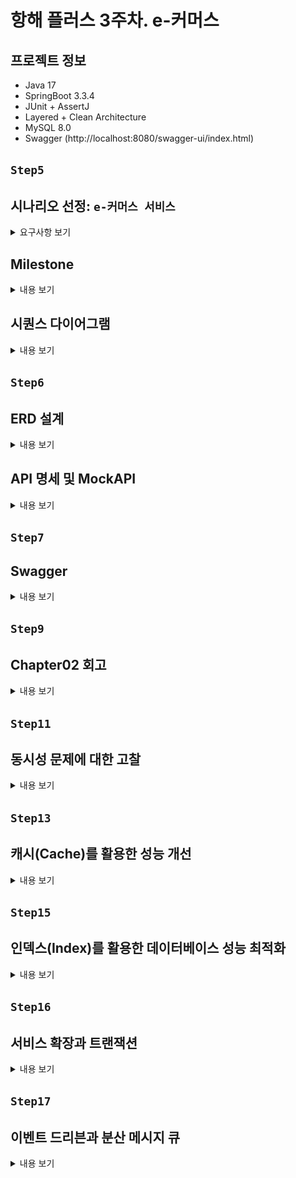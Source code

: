 # 항해 플러스 3주차. e-커머스

## 프로젝트 정보
- Java 17
- SpringBoot 3.3.4
- JUnit + AssertJ
- Layered + Clean Architecture
- MySQL 8.0
- Swagger (http://localhost:8080/swagger-ui/index.html)

## `Step5`
## 시나리오 선정: `e-커머스 서비스`
<details>
<summary>요구사항 보기</summary>

### Description
- `e-커머스 상품 주문 서비스`를 구현해 봅니다.
- 상품 주문에 필요한 메뉴 정보들을 구성하고 조회가 가능해야 합니다.
- 사용자는 상품을 여러개 선택해 주문할 수 있고, 미리 충전한 잔액을 이용합니다.
- 상품 주문 내역을 통해 판매량이 가장 높은 상품을 추천합니다.

### Requirements
- 아래 4가지 API 를 구현합니다.
    - 잔액 충전 / 조회 API
    - 상품 조회 API
    - 주문 / 결제 API
    - 인기 판매 상품 조회 API
- 각 기능 및 제약사항에 대해 단위 테스트를 반드시 하나 이상 작성하도록 합니다.
- 다수의 인스턴스로 어플리케이션이 동작하더라도 기능에 문제가 없도록 작성하도록 합니다.
- `동시성 이슈`를 고려하여 구현합니다.
- 재고 관리에 문제 없도록 구현합니다.

### API Specs

`기본 과제`

1️⃣ `주요` 잔액 충전 / 조회 API
- 결제에 사용될 금액을 충전하는 API 를 작성합니다.
- 사용자 식별자 및 충전할 금액을 받아 잔액을 충전합니다.
- 사용자 식별자를 통해 해당 사용자의 잔액을 조회합니다.

2️⃣ `기본` 상품 조회 API
- 상품 정보(ID, 이름, 가격, 잔여수량)을 조회하는 API 를 작성합니다.
- 조회 시점의 상품별 잔여수량이 정확하면 좋습니다.

3️⃣ `주요` 주문 / 결제 API
- 사용자 식별자와 (상품 ID, 수량) 목록을 입력받아 주문하고 결제를 수행하는 API 를 작성합니다.
- 결제는 기 충전된 잔액을 기반으로 수행하며 성공할 시 잔액을 차감해야 합니다.
- 데이터 분석을 위해 결제 성공 시에 실시간으로 주문 정보를 데이터 플랫폼에 전송해야 합니다.
  - 데이터 플랫폼이 어플리케이션 `외부` 라는 가정만 지켜 작업해 주시면 됩니다.
  - 데이터 플랫폼으로의 전송 기능은 Mock API, Fake Module 등 다양한 방법으로 접근해 봅니다.

4️⃣ `기본` 상위 상품 조회 API
- 최근 3일간 가장 많이 팔린 상위 5개 상품 정보를 제공하는 API 를 작성합니다.
- 통계 정보를 다루기 위한 기술적 고민을 충분히 해보도록 합니다.

`심화 과제`

5️⃣ `심화` 장바구니 기능
- 사용자는 구매 이전에 관심 있는 상품들을 장바구니에 적재할 수 있습니다.
- 이 기능을 제공하기 위해 `장바구니에 상품 추가/삭제` API 와 `장바구니 조회` API 가 필요합니다.
- 위 두 기능을 제공하기 위해 어떤 요구사항의 비즈니스 로직을 설계해야 할지 고민해 봅니다.

`💡KEY POINT`

- 동시에 여러 주문이 들어올 경우, 유저의 보유 잔고에 대한 처리가 정확해야 합니다.
- 각 상품의 재고 관리가 정상적으로 이루어져 잘못된 주문이 발생하지 않도록 해야 합니다.

</details>

## Milestone
<details>
<summary>내용 보기</summary>

### 1주차 (2024년 10월 05일 ~ 2024년 10월 11일)
- `주요 목표`: 프로젝트 시작 및 기본 API 설계
- `작업 내용`
  - Milestone 작성
  - 시퀀스 다이어그램 작성
  - ERD 작성
  - API 명세 및 MockAPI 작성

### 2주차 (2024년 10월 12일 ~ 2024년 10월 18일)
- `주요 목표`: 기능 구현
- `작업 내용`
  - 잔액 충전 / 조회 API 구현
  - 상품 조회 API / 상위 상품 조회 API 구현
  - 주문 / 결제 API 구현
  - 장바구니 기능 구현

### 3주차 (2024년 10월 19일 ~ 2024년 10월 25일)
- `주요 목표`: 기능 고도화 및 리팩토링
- `작업 내용`
  - 코드 리팩토링 및 최적화
  - 예외 처리 강화
  - 통합 테스트 작성

</details>

## 시퀀스 다이어그램
<details>
<summary>내용 보기</summary>

### ver. 1주차 (2024년 10월 05일 ~ 2024년 10월 11일)
- 클라이언트, 도메인 모듈, 데이터 플랫폼을 기본 구조로 시퀀스 다이어그램을 작성 
- 추후 과제 요구사항에 맞춰 점차 고도화 예정
- Mermaid 로딩 문제로 인한 다이어그램 통합

### ver. 2주차 (2024년 10월 12일 ~ 2024년 10월 18일)
- 과제 피드백 수정 사항 반영: 서비스명 및 메서드명 표기
- 비지니스 로직 구현에 따른 변경

```mermaid
sequenceDiagram
  actor  Client
  participant UserApplicationService
  participant ProductApplicationService
  participant OrderApplicationService
  participant PaymentApplicationService
  participant CartApplicationService
  participant DataPlatform
  
  Note left of Client: 1. 잔액 조회 API
  Client->>+UserApplicationService: GET /users/balance/{id}
  UserApplicationService->>+DataPlatform: UserService.getPoint(userId)
  DataPlatform-->>-UserApplicationService: User
  UserApplicationService-->>-Client: 200 UserPointResponse 

  Note left of Client: 2. 잔액 충전 API
  Client->>+UserApplicationService: PATCH /users/balance/charge
  UserApplicationService->>+DataPlatform: UserService.chargePoint(userId, amount)
  opt 유효하지 않은 포인트
    UserApplicationService-->>Client: 404 ErrorResponse
  end
  DataPlatform-->>-UserApplicationService: User
  UserApplicationService-->>-Client: 200 UserPointResponse

  Note left of Client: 3. 상품 조회 API
  Client->>+ProductApplicationService: GET /products
  ProductApplicationService->>+DataPlatform: ProductService.getProducts()
  DataPlatform-->>-ProductApplicationService: List<Product> products
  ProductApplicationService-->>-Client: 200 ProductResponse

  Note left of Client: 4. 상위 상품 조회 API
  Client->>+ProductApplicationService: GET /products/popular
  ProductApplicationService->>+DataPlatform: OrderService.popularProducts()
  DataPlatform-->>-ProductApplicationService: List<Long> productIds
  loop [n < productIds.size()]
    ProductApplicationService->>+DataPlatform: ProductService.getProduct(productId)
    DataPlatform-->>-ProductApplicationService: Product
  end
  ProductApplicationService-->>-Client: 200 ProductResponse

  Note left of Client: 5. 주문 API
  Client->>+OrderApplicationService: POST /orders
  loop [n < orderProducts.size()]
    OrderApplicationService->>+DataPlatform: ProductService.reduceProduct(productId, quantity)
    DataPlatform-->>-OrderApplicationService: Product
    opt 상품이 존재하지 않거나, 재고가 부족한 경우
        OrderApplicationService-->>Client: 400 404 ErrorResponse
    end
  end
  OrderApplicationService->>+DataPlatform: OrderService.createOrder(userId, orderLineRequestList)
  DataPlatform-->>-OrderApplicationService: Order
  OrderApplicationService-->>-Client: 200 OrderResponse


  Note left of Client: 6. 결제 API
  Client->>+PaymentApplicationService: POST /payments
  PaymentApplicationService->>+DataPlatform: OrderService.order(orderId)
  DataPlatform-->>-PaymentApplicationService: Order
  opt 주문이 존재하지 않는 경우
    PaymentApplicationService-->>Client: 400 ErrorResponse
  end
  alt
    PaymentApplicationService->>+DataPlatform: UserService.usePoint(userId, totalPrice)
    DataPlatform-->>-PaymentApplicationService: OK
    PaymentApplicationService->>+DataPlatform: PaymentService.payment(userId, SUCCESS)
    DataPlatform-->>-PaymentApplicationService: Payment SUCCESS
    PaymentApplicationService->>+DataPlatform: OrderService.completeOrder(Order)
    DataPlatform-->>-PaymentApplicationService: OK
  else 포인트가 부족한 경우
    PaymentApplicationService->>+DataPlatform: UserService.usePoint(userId, totalPrice)
    DataPlatform-->>-PaymentApplicationService: Exception
    PaymentApplicationService->>+DataPlatform: PaymentService.payment(userId, FAIL)
    DataPlatform-->>-PaymentApplicationService: Payment FAIL
  end
  PaymentApplicationService-->>-Client: 200 PaymentResponse

  Note left of Client: 7. 장바구니 목록 조회
  Client->>+CartApplicationService: POST /carts/{id}
  CartApplicationService->>+DataPlatform: CartService.getCarts(userId)
  DataPlatform-->>-CartApplicationService: List<Cart> carts
  CartApplicationService-->>-Client: 200 CartResponse

  Note left of Client: 8. 장바구니 추가
  Client->>+CartApplicationService: PATCH /carts/add
  CartApplicationService->>+DataPlatform: ProductService.getProduct(productId)
  DataPlatform-->>-CartApplicationService: Product
  opt 상품이 존재하지 않는 경우
    CartApplicationService-->>Client: 400 ErrorResponse
  end
  CartApplicationService->>+DataPlatform: CartService.addCart(userId, quantity, product)
  DataPlatform-->>-CartApplicationService: List<Cart> carts
  CartApplicationService-->>-Client: 200 CartResponse

  Note left of Client: 9. 장바구니 제거
  Client->>+CartApplicationService: PATCH /carts/remove
  CartApplicationService->>+DataPlatform: CartService.removeCart(userId, productId)
  opt 장바구니에 해당 상품이 존재하지 않는 경우
    CartApplicationService-->>Client: 400 ErrorResponse
  end
  CartApplicationService-->>-Client: 200 CartResponse
```
</details>

## `Step6`

## ERD 설계

<details>
<summary>내용 보기</summary>

### ver. 1주차 (2024년 10월 05일 ~ 2024년 10월 11일)
- 히스토리 테이블 제외
- 추후 과제 요구사항에 맞춰 점차 고도화 예정

### ver. 2주차 (2024년 10월 12일 ~ 2024년 10월 18일)
- 과제 피드백 수정 사항 반영

![img.png](docs/step06/img.png)

</details>

## API 명세 및 MockAPI

<details>
<summary>내용 보기</summary>

### (1) 잔액 조회 API
- Endpoint: `GET` /users/balance/{id}
- Summary: 사용자의 잔액을 조회한다.
- Parameter:
  - `id` 사용자 고유 식별자
- ResponseBody:
  - `200` OK
    - `userId`: 사용자 고유 식별자
    - `userName`: 사용자 이름
    - `point`: 포인트 잔액
  ```json
  {
    "userId": "long",
    "userName": "string",
    "point": "long"
  }
  ```
- Example:
  - Response:
    ```json
    {
      "userId": 1,
      "userName": "Alice",
      "point": 100000
    }
    ```
    
### (2) 잔액 충전 API
- Endpoint: `PATCH` /users/balance/charge
- Summary: 사용자의 잔액을 충전한다.
- RequestBody:
  - `userId`: 사용자 고유 식별자
  - `amount`: 충전할 금액
  ```json
  {
    "userId": "long",
    "amount": "long"
  }
  ```
- ResponseBody:
  - `200` OK
    - `userId`: 사용자 고유 식별자
    - `userName`: 사용자 이름
    - `point`: 포인트 잔액
  ```json
  {
    "userId": "long",
    "userName": "string",
    "point": "long"
  }
  ```
- Example:
  - Request:
    ```json
    {
      "userId": 1,
      "amount": 500000
    }
    ``` 
  - Response:
    ```json
    {
       "userId": 1,
       "userName": "Alice",
       "point": 150000
    }
    ```

### (3) 상품 목록 조회 API
- Endpoint: `GET` /products
- Summary: 상품 목록을 조회한다.
- ResponseBody:
  - `200` OK
    - `productId`: 상품 고유 식별자
    - `productName`: 상품명
    - `unitPrice`: 단가
    - `stock`: 재고 수량
  ```json
  [
    {
      "productId": "long",
      "ProductName": "string",
      "unitPrice": "long",
      "stock": "long"
    }
  ]
  ```
- Example:
- Response:
  ```json
  [
    {
      "productId": 1,
      "ProductName": "Laptop",
      "unitPrice": 1500000,
      "stock": 10
    },
    {
      "productId": 2,
      "ProductName": "Smartphone",
      "unitPrice": 800000,
      "stock": 20
    },
    {
      "productId": 3,
      "ProductName": "Headphones",
      "unitPrice": 150000,
      "stock": 50
    },
    {
      "productId": 4,
      "ProductName": "Keyboard",
      "unitPrice": 50000,
      "stock": 30
    },
    {
      "productId": 5,
      "ProductName": "Mouse",
      "unitPrice": 30000,
      "stock": 40
    },
    {
      "productId": 6,
      "ProductName": "Monitor",
      "unitPrice": 300000,
      "stock": 15
    },
    {
      "productId": 7,
      "ProductName": "Tablet",
      "unitPrice": 600000,
      "stock": 25
    },
    {
      "productId": 8,
      "ProductName": "Smartwatch",
      "unitPrice": 250000,
      "stock": 35
    },
    {
      "productId": 9,
      "ProductName": "External Hard Drive",
      "unitPrice": 120000,
      "stock": 20
    },
    {
      "productId": 10,
      "ProductName": "USB Cable",
      "unitPrice": 10000,
      "stock": 100
    }
  ]
  ```

### (4) 상위 상품 조회 API
- Endpoint: `GET` /products/popular
- Summary: 최근 3일간 가장 많이 팔린 상위 5개 상품을 조회한다.
- ResponseBody:
  - `200` OK
    - `productId`: 상품 고유 식별자
    - `productName`: 상품명
    - `unitPrice`: 단가
    - `stock`: 재고 수량
  ```json
  [
    {
      "productId": "long",
      "ProductName": "string",
      "unitPrice": "long",
      "stock": "long"
    }
  ]
  ```
- Example:
  - Response:
    ```json
    [
      {
        "productId": 4,
        "ProductName": "Keyboard",
        "unitPrice": 50000,
        "stock": 30
      },
      {
        "productId": 2,
        "ProductName": "Smartphone",
        "unitPrice": 800000,
        "stock": 20
      },
      {
        "productId": 1,
        "ProductName": "Laptop",
        "unitPrice": 1500000,
        "stock": 10
      },
      {
        "productId": 7,
        "ProductName": "Tablet",
        "unitPrice": 600000,
        "stock": 25
      },
      {
        "productId": 10,
        "ProductName": "USB Cable",
        "unitPrice": 10000,
        "stock": 100
      }
    ]
    ```

### (5) 주문 API
- Endpoint: `POST` /orders
- Summary: 상품을 주문한다.
- RequestBody:
  - `userId`: 사용자 고유 식별자
  - `OrderProductList`: 주문 상품 리스트
    - `productId`: 상품 고유 식별자
    - `quantity`: 주문 수량 
  ```json
  {
    "userId": "long",
    "OrderProductList": [
      {
        "productId": "long",
        "quantity": "long"
      }
    ]
  }
  ```
- ResponseBody:
  - `200` OK
    - `orderId`: 주문 고유 식별자
    - `orderStatus`: 주문 상태 (PENDING: 주문 대기, COMPLETED: 주문 완료, CANCELED: 주문 취소)
    - `productCount`: 주문 상품 수량
    - `totalPrice`: 주문 금액
    ```json
    {
      "orderId": "long",
      "orderStatus": "string",
      "productCount": "long",
      "totalPrice": "long"
    }
    ```
- Example:
  - Request:
    ```json
    {
      "userId":1,
      "OrderProductList": [
        {
          "productId": 2,
          "quantity": 3
        }
      ]
    }
    ``` 
  - Response:
    ```json
    {
      "orderId": 11,
      "orderStatus": "PENDING",
      "productCount": 1,
      "totalPrice": 2400000
    }
    ```

### (6) 결제 API
- Endpoint: `POST` /payments
- Summary: 주문을 결제한다.
- RequestBody:
  - `userId`: 사용자 고유 식별자
  - `orderId`: 주문 고유 식별자
  ```json
  {
    "userId": "long",
    "orderId": "long"
  }
  ```
- ResponseBody:
  - `200` OK
    - `paymentTsid`: 결제 고유 식별자
    - `amount`: 결제 금액
    - `status`: 결제 상태 (SUCCESS: 결제 성공, FAILED: 결제 실패, CANCELLED: 결제 취소)
    ```json
    {
      "paymentId": "long",
      "amount" : "long",
      "paymentStatus" : "string"
    }
    ```
- Example:
  - Request:
    ```json
    {
      "userId": 1,
      "orderId": 11
    }
    ``` 
  - Response:
    ```json
    {
      "paymentId": 1,
      "amount": 2400000,
      "paymentStatus": "FAILED"
    }
    ```

### (7) 장바구니 목록 조회 API
- Endpoint: `GET` /carts/{id}
- Summary: 장바구니 목록을 조회한다.
- Parameter:
  - `id` 사용자 고유 식별자
- ResponseBody:
  - `200` OK
    - `productId`: 장바구니 고유 식별자
    - `productName`: 상품명
    - `quantity`: 장바구니 상품 수량
    - `unitPrice`: 장바구니 상품 단가
    - `cartState`: 장바구니 상품 상태 (AVAILABLE: 구매 가능, OUT_OF_STOCK: 품절)
  ```json
  [
    {
      "productId": "long",
      "productName": "string",
      "quantity": "long",
      "unitPrice": "long",
      "cartState": "string"
    }
  ]
  ```
- Example:
  - Response:
    ```json
    [
      {
        "productId": 1,
        "productName": "Laptop",
        "quantity": 1,
        "unitPrice": 1500000,
        "cartState": "AVAILABLE"
      }
    ]
    ```

### (8) 장바구니 추가 API
- Endpoint: `PATCH` /carts/add
- Summary: 장바구니에 상품을 추가한다.
- RequestBody:
  - `userId`: 사용자 고유 식별자
  - `productId`: 상품 고유 식별자
  - `quantity`: 장바구니 상품 추가 수량
  ```json
  {
    "userId": "long",
    "productId": "long",
    "quantity": "long"
  }
  ```
- ResponseBody:
  - `200` OK
    - `productId`: 장바구니 고유 식별자
    - `productName`: 상품명
    - `quantity`: 장바구니 상품 수량
    - `unitPrice`: 장바구니 상품 단가
    - `cartState`: 장바구니 상품 상태 (AVAILABLE: 구매 가능, OUT_OF_STOCK: 품절)
  ```json
  [
    {
      "productId": "long",
      "productName": "string",
      "quantity": "long",
      "unitPrice": "long",
      "cartState": "string"
    }
  ]
  ```
- Example:
  - Request:
    ```json
    {
      "userId": 1,
      "productId": 1,
      "quantity": 1
    }
    ``` 
  - Response:
    ```json
    [
      {
        "productId": 1,
        "productName": "Laptop",
        "quantity": 1,
        "unitPrice": 1500000,
        "cartState": "AVAILABLE"
      }
    ]
    ```
    
### (9) 장바구니 제거 API
- Endpoint: `PATCH` /carts/remove
- Summary: 장바구니의 상품을 제거한다.
- RequestBody:
  - `userId`: 사용자 고유 식별자
  - `productId`: 상품 고유 식별자
  ```json
  {
    "userId": "long",
    "productId": "long"
  }
  ```
- ResponseBody:
  - `200` OK
    - `productId`: 장바구니 고유 식별자
    - `productName`: 상품명
    - `quantity`: 장바구니 상품 수량
    - `unitPrice`: 장바구니 상품 단가
    - `cartState`: 장바구니 상품 상태 (AVAILABLE: 구매 가능, OUT_OF_STOCK: 품절)
  ```json
  [
    {
      "productId": "long",
      "productName": "string",
      "quantity": "long",
      "unitPrice": "long",
      "cartState": "string"
    }
  ]
  ```
- Example:
  - Request:
    ```json
    {
      "userId": 1,
      "productId": 1
    }
    ``` 
  - Response:
    ```json
    [
      {
        "productId": 1,
        "productName": "Laptop",
        "quantity": 1,
        "unitPrice": 1500000,
        "cartState": "AVAILABLE"
      }
    ]
    ```
    
</details>

## `Step7`
## Swagger
<details>
<summary>내용 보기</summary>

### Swagger: http://localhost:8080/swagger-ui/index.html

![img.png](docs/step07/img.png)

</details>

## `Step9`
## Chapter02 회고
<details>
<summary>내용 보기</summary>

### 1주차 (2024년 10월 05일 ~ 2024년 10월 11일)
프로젝트의 첫 주는 전체적인 방향을 잡는 데 중점을 두었습니다.
시퀀스 다이어그램과 ERD 작성은 비즈니스 로직을 시각적으로 표현하는 데 도움이 되었으며, 명세와 MockAPI 작성을 통해 각 엔드포인트의 역할을 명확히 할 수 있었습니다.
이 과정에서 느낀 점은 초기 설계에 시간을 투자하는 것이 이후 개발의 효율성을 높인다는 것이었습니다. 설계의 중요성을 실감한 주차였습니다.

### 2주차 (2024년 10월 12일 ~ 2024년 10월 18일)
본격적인 기능 구현이 이루어진 주차였습니다.
초기에 설계한 API 명세를 바탕으로 빠르게 개발을 진행할 수 있었지만, 일부 예외 처리 및 경계 조건을 고려하지 못했던 부분에서 시간이 지체되기도 했습니다.
특히, 장바구니와 주문/결제 API에서 비즈니스 로직의 복잡성을 느꼈고, 초기 설계 시 좀 더 구체적인 시나리오를 고려했으면 좋았겠다고 생각했습니다.
이 경험은 설계 단계에서 예외 상황과 경계 조건에 대해 더 깊이 고민해야 함을 깨닫게 해주었습니다.

### 3주차 (2024년 10월 19일 ~ 2024년 10월 25일)
이번 주는 기능을 고도화하고 기존 코드를 개선하는 데 집중했습니다.
초기 설계와 구현된 코드를 기반으로 리팩토링을 진행하며 코드의 가독성과 유지보수성을 높이는 데 주력했습니다. 
통합 테스트 작성은 시스템의 안정성을 확인하는 중요한 과정이었고, 초기 설계와 명세가 잘 되어 있어서 테스트 시 큰 문제가 발생하지 않았습니다.
이 과정에서 다시 한 번 설계가 중요하다는 것을 실감했고, 설계에 더 많은 시간을 투자하는 것이 개발 과정에서의 리스크를 줄이는 데 크게 기여한다는 결론을 내렸습니다.

### 전체적인 회고
설계가 제대로 되어 있다면, 개발 속도는 자연스럽게 빨라지고 리팩토링 시에도 큰 어려움이 없습니다.
설계 단계에서 충분한 시간과 자원을 투자하면, 이후의 개발 과정에서 발생할 수 있는 문제를 미연에 방지할 수 있습니다.
이번 챕터 통해 설계의 중요성을 더욱 깊이 느낄 수 있었으며, 앞으로의 프로젝트에서도 초기 설계에 더 집중하고자 합니다.

</details>

## `Step11`
## 동시성 문제에 대한 고찰
<details>
<summary>내용 보기</summary>

## 동시성 문제(Concurrency Issue)

여러 프로세스나 스레드가 동시에 같은 데이터에 접근하려 할 때 데이터의 일관성을 해칠 수 있는 상황을 말한다.

`동시성 문제`와 함께 확인해야 할 개념이 있다. 

### 공유 자원(Shared Resource)

`공유 자원`은 여러 프로세스나 스레드가 접근할 수 있는 자원을 말한다.

### 경쟁 상태(Race Condition)

`경쟁 상태`는 `공유 자원`을 동시에 읽거나 쓰는 경우 발생할 수 있는 상황으로, `공유 자원`에 접근하는 순서와 타이밍에 따라 실행 결과가 달라지며, 데이터의 일관성이 보장되지 않는 문제가 발생한다. 

`Example` 입출금 문제

![img.png](docs/step11/img.png)

- `Thread-1`과 `Thread-2`는 동시에 계좌 잔액 1,000원을 조회한다.
- `Thread-1`은 500원을 입금하여 계좌 잔액을 1,500원으로 저장한다.
- `Thread-2`는 500원을 인출하여 계좌 잔액을 500원으로 저장한다.

계좌 잔액이 1,000원인 상황에서 `Thread-1`이 500원을 입금하고 `Thread-2`가 500원을 출금한다면 계좌 잔액은 1,000원이어야 한다. 그러나, `공유 자원`인 계좌 잔액에 대해 `Thread-1`과 `Thread-2` 사이에서 `경쟁 상태`가 발생할 수 있으며 최종 계좌 잔액은 1,000원이 아닐 가능성이 있다.

그렇다면 이러한 상황은 왜 발생하는 것일까?

바로, `원자성(Atomicity)`과 `가시성(Visibility)`이 보장되지 않았기 때문이다.

`원자성`은 하나의 작업이 중간에 끼어들거나 나누어지지 않고, 완전히 실행되거나 전혀 실행되지 않아야 함을 말한다. 즉, 계좌 잔액을 조회하고 값을 변경한 후, 변경된 값을 저장하는 것이 모두 하나의 단위 작업으로 실행 되어야 한다.

`가시성`은 하나의 프로세스나 스레드가 수정한 값을 다른 프로세스나 스레드가 즉시 확인할 수 있어야 함을 의미한다. 위 그림과 같이, `Thread-1`이 변경한 계좌 잔액이 `Thread-2`에 반영되지 않아 데이터의 일관성이 깨질 수 있다.

### 임계 영역(Critical Section)

![img.png](docs/step11/img01.png)

(출처: https://nailyourinterview.org/interview-resources/operating-systems/critical-section-problem/)

`공유 자원`에 접근하는 영역을 `임계 영역`이라고 하며, `경쟁 상태`가 발생하는 영역이다.

`임계 영역`에서 `동기화 기법`을 통해 `경쟁 상태`를 해결할 수 있으며, 설계시 고려해야 할 조건이 있다. 

1. `상호 배제(Mutual Exclusion)`: 임계 영역에 동시에 하나의 프로세스나 스레드만 접근할 수 있도록 보장하는 특성을 말한다.
2. `진행(Progress)`: 임계 영역에 진입하려는 스레드가 하나라도 있을 경우, 다른 스레드가 해당 진입을 방해하지 않도록 보장하는 특성을 말한다.
3. `한정 대기(Bounded Waiting)`: 스레드가 임계 영역에 들어가기 위해 무한히 기다리지 않도록 보장하는 특성을 말한다.

`동기화 기법`에는 대표적으로 `lock`, `synchronized`키워드를 활용하는 방법이 있으며, `Chapter01. TDD & Clean Architecture`에서 학습했던 내용이다.

이번 과제에서는 데이터베이스에서 발생할 수 있는 동시성 문제를 파악하고 해결해보고자 한다.

## 데이터베이스의 동시성 문제

다수의 사용자가 동시에 데이터베이스에 접근하여 동일한 데이터를 조회하거나 수정하는 상황이 발생한다.

이때, 발생할 수 있는 동시성 문제는 아래와 같다.

### 갱신 분실(Lost Update)

`갱신 분실`은 여러 트랜잭션이 동시에 데이터를 수정하면서 하나의 트랜잭션 작업의 결과가 분신되는 문제를 말한다.

![img_1.png](docs/step11/img02.png)

- `Transaction1`이 상품 재고(10개)를 조회한다. 
- `Transaction2`도 상품 재고(10개)를 조회한다.
- `Transaction1`이 상품 재고를 20개로 업데이트한다.
- `Transaction2`도 상품 재고를 5개로 업데이트한다.

`Transaction1`의 업데이트가 `Transaction2`의 업데이트에 의해 분실되는 상황이 발생한다.

### 모순성(Inconsistency)



## 데이터베이스의 동시성 문제 해결 방안

그렇다면, 동시성 문제를 해결할 수 있는 방법은 무엇이 있을까?


## 이커머스 과제에서의 동시성 문제 해결

데이터베이스의 동시성 문제를 해결하기 위한 동시성 제어 기법에는 `Database Lock`과 `Redis`를 활용한`Distributed Lock`이 있다. 테스트를 통해 동시성 제어 기법을 비교하여 이번 과제에서 발생할 수 있는 동시성 문제를 해결하고자 한다.

동시성 제어 기법을 비교하기 위한 테스트는 아래 테스트 시나리오를 바탕으로 `JMeter`를 활용하여 진행하였다.

```
[시나리오]

최초 재고가 10,000개인 특정 상품(Laptop)에 대해 아래와 같이 요청을 보낸다.

100명의 사용자가 동시에 재고 1개 차감 요청
1,000명의 사용자가 동시에 재고 1개 차감 요청
5,000명의 사용자가 동시에 재고 1개 차감 요청
```

재고 차감 로직은 아래와 같이 구현하였다.

```java
@Transactional
public Product reduceProduct(long productId, long quantity) {
    
    // 01. 재고 조회 
	Product product = productRepository.findById(productId)
			.orElseThrow(() -> new IllegalStateException(ExceptionMessage.PRODUCT_NOT_FOUND.getMessage()));
    
    // 02. 재고 차감
	product.reduceStock(quantity);

    // 03. 저장
	return productRepository.save(product);
}
```

### CASE01. 트랜잭션 격리 수준

현재 데이터베이스에 설정된 트랜잭션 격리 수준을 확인하기 위해 쿼리문 `SELECT @@GLOBAL(or SESSION).transaction_isolation`을 실행하였다.

![img.png](docs/step11/img03.png)

InnoDB의 기본값인 `REPEATABLE_READ`로 설정되어 있는 것을 확인하였다.

`REPEATABLE_READ` 상태에서 테스트를 진행하였으며, `Dirty Read`는 방지할 수 있으나, 여전히 `Lost Upate`나 `Phantom Read` 문제가 발생할 가능성이 있다. 테스트 결과는 아래와 같았다.

`테스트 결과`

`상품 재고`

![img.png](docs/step11/img04.png)
![img_1.png](docs/step11/img05.png)
![img_2.png](docs/step11/img06.png)

`JMeter`

![img_3.png](docs/step11/img07.png)

최종 상품 재고는 `3,900`이어야 하지만 `9,301`인 것을 확인할 수 있다. 

일부 재고 차감 요청이 누락되거나, 잘못된 재고 수량으로 갱신된 것으로 보인다.

`REPEATABLE_READ`는 같은 트랜잭션 내에서 데이터의 일관성을 어느 정도 보장하지만, 다수의 요청이 동시에 발생할 때 데이터 일관성을 보장하지 못하는 것으로 보인다.

따라서, 추가적인 동시성 제어 기법이 필요하다.

### CASE02. 낙관적 락(Optimistic Lock) 적용

`@Version`필드를 통해 버전 관리를 설정하고, `@Lock(LockModeType.OPTIMISTIC)`으로 `낙관적 락`을 적용하였다.

```java
@Version
private long version;

@Lock(LockModeType.OPTIMISTIC)
Optional<ProductEntity> findById(long id);
```
각 트랜잭션은 재고를 수정하기 전 버전 정보를 확인하여, 수정 중 데이터가 다른 트랜잭션에 의해 변경되었을 경우 충돌을 감지한다.

`테스트 결과`

`상품 재고`

![img_4.png](docs/step11/img08.png)
![img_5.png](docs/step11/img09.png)
![img_6.png](docs/step11/img10.png)

`JMeter`

![img_7.png](docs/step11/img11.png)

충돌로 인해 89.9%의 트랜잭션에서 `ObjectOptimisticLockingFailureException`이 발생한 것을 확인할 수 있다. 해당 요청은 자동으로 롤백되었으며, 증가한 버전 만큼 상품 재고가 차감된 것을 확인 할 수 있다.

`낙관적 락`은 충돌이 많은 환경에서 다수의 트랜잭션이 반복적으로 실패할 수 있어 재시도 로직이 필요할 것으로 보인다.

`implementation("org.springframework.retry:spring-retry")`의 `@Retryable` 어노테이션을 활용하여 재시도 로직을 쉽게 구현할 수 있다.

```java
@Transactional
@Retryable(
        retryFor = {ObjectOptimisticLockingFailureException.class},
        maxAttempts = 3,
        backoff = @Backoff(delay = 500)
)
public Product reduceProduct(long productId, long quantity) {

    Product product = productRepository.findById(productId)
            .orElseThrow(() -> new IllegalStateException(ExceptionMessage.PRODUCT_NOT_FOUND.getMessage()));

    product.reduceStock(quantity);

    return productRepository.save(product);
}
```

재시도 로직을 추가한다면 충돌로 인한 실패율이 낮아져 전반적으로 처리율이 개선될 것으로 예상되며, 재시도로 인한 DB 부하가 증가할 것으로 예상된다.

### CASE03. 비관적 락(Pessimistic Lock) 적용

`@Lock(LockModeType.PESSIMISTIC_WRITE)`으로 `비관적 락`을 적용하여 다른 트랜잭션이 해당 자원을 수정하지 못하도록 하였다.

```java
@Lock(LockModeType.PESSIMISTIC_WRITE)
Optional<ProductEntity> findById(long id);
```
`테스트 결과`

`상품 재고`

![img.png](docs/step11/img12.png)
![img_1.png](docs/step11/img13.png)
![img_2.png](docs/step11/img14.png)

`JMeter`

![img_3.png](docs/step11/img15.png)

상품 재고 차감이 정확하게 이루어진 것을 확인할 수 있다. 그러나 `비관적 락`으로 인해 다수의 요청이 대기 상태로 전환 되면서, 처리 시간이 증가한 것을 확인할 수 있다.

### CASE04. 분산 락(Distributed Lock) 적용

`Redis`는 `RedLock`알고리즘을 통해 `Lock`을 제공하며, `Jedis`, `Lettuce`, `Redisson` 다양한 라이브러리를 활용할 수 있다.

`Redisson`을 활용하여 분산락을 구현하기 위해 `implementation("org.redisson:redisson-spring-boot-starter:3.37.0")` 의존성을 추가하였다.

```java
@Target(ElementType.METHOD)
@Retention(RetentionPolicy.RUNTIME)
public @interface DistributedLock {

  String key();

  TimeUnit timeUnit() default TimeUnit.MILLISECONDS;

  long waitTime() default 5000L;

  long leaseTime() default 3000L;
}


@Slf4j
@Aspect
@Component
@RequiredArgsConstructor
public class DistributedLockAop {

  private final RedissonClient redissonClient;

  @Around("@annotation(io.hhplus.ecommerce.common.annotation.DistributedLock)")
  public Object lock(ProceedingJoinPoint joinPoint) throws Throwable {
    MethodSignature methodSignature = (MethodSignature) joinPoint.getSignature();
    DistributedLock distributedLock = methodSignature.getMethod().getAnnotation(DistributedLock.class);

    String key = (String) CustomSpringELParser.getDynamicValue(methodSignature.getParameterNames(), joinPoint.getArgs(), distributedLock.key());

    RLock lock = redissonClient.getLock("LOCK:" + key);

    try {

      boolean available = lock.tryLock(distributedLock.waitTime(), distributedLock.leaseTime(), distributedLock.timeUnit());

      if (!available) {
        throw new IllegalStateException(ExceptionMessage.REDIS_LOCK_ACQUIRE_FAILED.getMessage());
      }

      log.info("락 획득(KEY: {})", key);
      return joinPoint.proceed();
    } catch (InterruptedException e) {
      throw new IllegalStateException(ExceptionMessage.REDIS_LOCK_ACQUIRE_FAILED.getMessage());
    } finally {
      lock.unlock();
      log.info("락 해제(KEY: {})", key);
    }
  }
}

@DistributedLock(key = "'product'.concat(':').concat(#productId)")
public ProductResponse reduceProduct(long productId, long amount) {
    return ProductResponse.from(productService.reduceProduct(productId, amount));
}

@Transactional
public Product reduceProduct(long productId, long quantity) {

  Product product = productRepository.findById(productId)
          .orElseThrow(() -> new IllegalStateException(ExceptionMessage.PRODUCT_NOT_FOUND.getMessage()));

  product.reduceStock(quantity);

  return productRepository.save(product);
}
```
![img_5.png](docs/step11/img16.png)

위 그림과 같이 각 요청은 락 획득을 성공한 후 트랜잭션을 시작하여 상품 재고를 차감하고 트랜잭션이 종료된 후 락을 해제한다.

`테스트 결과`

`상품 재고`

![img_4.png](docs/step11/img17.png)
![img_6.png](docs/step11/img18.png)
![img_7.png](docs/step11/img19.png)

`JMeter`

![img_8.png](docs/step11/img20.png)

발생한 1.21%의 예외는 락을 획득하지 못한 요청에서 발생하였으며, 해당 예외를 제외한 요청에 대한 상품 재고 차감은 정확히 반영된 것을 확인하였다.

### 포인트 충전 및 차감 로직

`포인트`는 개별적으로 관리되어 해당 자원에 접근하는 주체가 명확히 구분된다.

충돌 가능성이 낮고, 충돌이 발생하더라도 재시도가 용이하므로, `낙관적 락(Optimistic Lock)`을 통해 동시성 문제를 해결하고자 한다.

### 상품 재고 차감 로직

`상품 재고`는 동시에 여러 사용자가 동일한 상품에 접근할 수 있으며, 충돌 시 재고 수량의 정확한 유지가 필수적이다. 

특히 동시에 다수의 차감 요청이 발생할 가능성이 높아, 명확한 동시성 제어 기법이 필요할 것으로 보인다.

`Redis 분산 락(Distributed Lock)` 또는 `비관적 락(Pessimistic Lock)`을 통해 동시성 문제를 제어하고자 한다.

`Redis 분산 락(Distributed Lock)`

여러 서버에서 접근하더라도 Redis 락을 통해 일관성 있게 재고를 관리할 수 있으며, 락 타임아웃과 같은 부하 제어가 가능하다.

Redis 분산 락을 사용해 특정 상품의 재고 차감 시 락을 선점하고, 재고 차감 로직이 완료된 후 락을 해제하는 방식으로 구현한다.

재시도 로직과 함께 타임아웃을 설정하여 락 점유 시간이 길어지는 것을 방지하고, 응답 속도를 최적화할 수 있다.

`비관적 락(Pessimistic Lock)`

충돌 가능성을 원천적으로 차단하여, 재고 차감 로직이 확실하게 일관성을 유지할 수 있다.

트랜잭션 시작 시 PESSIMISTIC_WRITE 락을 사용해 자원을 점유한 후, 재고 차감 완료 후에 락을 해제한다.

비관적 락의 경우 대기 시간이 증가할 수 있는 단점이 있다.

### 결론

1. 포인트 충전 및 차감 로직 
   - 낙관적 락
   - 충돌 발생 시 재시도를 통해 일관성을 유지하며, 락 유지 비용을 최소화하여 성능을 보장한다.
      
2. 상품 재고 차감 로직
   - Redis 분산 락
   - 분산 환경에서 재고 일관성을 보장할 수 있도록 Redis 분산 락을 사용하고, 높은 동시성 환경에서도 안전하게 재고를 관리할 수 있다.

</details>

## `Step13`
## 캐시(Cache)를 활용한 성능 개선
<details>
<summary>내용 보기</summary>

`캐시(Cache)`는 자주 접근하는 데이터를 메모리에 저장하여 빠르게 제공하는 방식을 말한다.

이커머스 시나리오의 `API`를 분석하고 캐시를 활용하여 성능을 개선하고자 한다.

## `API` 분석 및 개선

사용자가 호출하는 빈도가 높고 캐시를 통한 성능 개선 효과가 클 것으로 예상되는 `API`를 선정하였다.

### 1. 상품 목록 조회 API (`GET` /api/products) 

- **분석**
  - 해당 `API`는 `findAll`을 통해 모든 상품 데이터를 조회한다.
  - 상품 데이터가 많아질수록 조회 시간이 길어질 가능성이 있다.
  - 여러 사용자가 동시에 요청할 경우 데이터베이스에 부하가 발생할 가능성이 크다.


- **성능 비교 테스트**
  ```
  [시나리오]
  
  상품 데이터 1,000건을 100명의 사용자가 10회 호출한다.
  ```
  위 시나리오를 바탕으로, `JMeter`를 활용하여 부하 테스트를 진행하였다.

  - `Thread Group` 설정  
    ![img.png](docs/step13/img.png)

  - [기존] 상품 목록 조회 API 
    ![img.png](docs/step13/img01.png)
    ```
    [결과]
    - 총 요청수: 1,000건
    - 성공률: 100%
    - 최대 응답시간: 1,268ms
    - 최소 응답시간: 28ms
    - 평균 응답시간: 472ms
    - TPS(Transaction Per Second): 165.9/sec 
    ```
    1,000건의 모든 요청에서 데이터베이스를 직접 조회한 결과로, `평균 응답시간`은 `472ms`, `TPS`는 `165.9/sec`으로 측정되었다.
  
  
  그렇다면 상품 데이터 1,000건을 캐싱한다면 결과는 어떻게 달라지게 될까?


- **개선 과정 및 테스트**  

  빠른 데이터 읽기/쓰기 성능을 제공하는 `Redis`를 활용하여 캐시 서버를 구성하였다.
  
  데이터를 찾을때 우선 캐시에 저장된 데이터가 있는지 우선적으로 확인하는 `Look Aside(Lazy Loading) 패턴`을 캐시 전략으로 선택하였다.
  
  `RedisConfig.java`
  ```java
  
  @Bean
  public CacheManager cacheManager(RedissonConnectionFactory redissonConnectionFactory) {

    ObjectMapper objectMapper = new ObjectMapper();
    objectMapper.activateDefaultTyping(objectMapper.getPolymorphicTypeValidator(), ObjectMapper.DefaultTyping.NON_FINAL);
    
    RedisCacheConfiguration redisCacheConfiguration = RedisCacheConfiguration.defaultCacheConfig()
        .serializeKeysWith(RedisSerializationContext.SerializationPair.fromSerializer(new StringRedisSerializer()))
        .serializeValuesWith(RedisSerializationContext.SerializationPair.fromSerializer(new GenericJackson2JsonRedisSerializer(objectMapper)));

    return RedisCacheManager.builder(redissonConnectionFactory)
        .cacheDefaults(redisCacheConfiguration)
        .build();
  }
  ```
  `ProductApplicationService.java`
  ```java
  @Override
  @Cacheable(cacheNames = "products", key = "'allProducts'")
  public Products getProducts() {
      return Products.from(productRepository.findAll());
  }
  ```
  - `Redis`
  ![img02.png](docs/step13/img02.png)  

  - [변경] 상품 목록 조회 API
    ![img03.png](docs/step13/img03.png)
    ```
    [결과]
    - 총 요청수: 1,000건
    - 성공률: 100%
    - 최대 응답시간: 1,867ms
    - 최소 응답시간: 7ms
    - 평균 응답시간: 242ms
    - TPS(Transaction Per Second): 316.7/sec
    ```
    상품 데이터 1,000건을 캐싱한 후 조회한 결과로, `평균 응답시간`은 `242ms`, `TPS`는 `316.7/sec`으로 측정되었다.
    
    초기 60건의 요청에서 `Cache Miss`가 발생하여 데이터베이스에서 데이터를 조회하는 현상이 나타났다.

    `Cache Warming`된 상태에서도 테스트를 진행하였으며, 결과는 아래와 같다.
    
    ![img_1.png](docs/step13/img04.png)
    ```
    [결과]
    - 총 요청수: 1,000건
    - 성공률: 100%
    - 최대 응답시간: 464ms
    - 최소 응답시간: 6ms
    - 평균 응답시간: 127ms
    - TPS(Transaction Per Second): 438.8/sec
    ```
    `평균 응답시간`은 `127ms`, `TPS`는 `438.8/sec`으로 측정되었다.
  

- **결론**

  성능 비교 테스트를 통해 캐시를 적용함으로써 성능이 크게 개선된 것을 확인할 수 있었다.

  `평균 응답 시간`은 캐시 적용 전 `472ms`에서 캐시 적용 후 `127ms`로 약 세 배가량 빨라졌으며, `TPS`는 `438.8/sec`로 기존보다 두 배 이상 증가하였다. 특히, Cache Warming 이후에는 일관된 성능을 제공하며 데이터베이스 부하가 크게 감소한 것이 인상적이었다.
    
  그러나, 모든 상품 데이터를 캐싱하는 방식은 부적절하다고 생각한다. 페이징 처리를 통해 데이터를 나누어 조회하는 방식으로도 충분히 개선될 것으로 보인다.
    
### 2. 상위 상품 조회 API (`GET` /api/products/popular)

- **분석**
  - 해당 `API`는 지난 3일간의 인기 상품 5개를 조회한다.
  - 지난 3일간의 주문 데이터를 기반으로 인기 상품 ID를 조회하고, 각 상품 ID에 해당하는 상품 데이터를 조회하여 반환한다.
  - 상품 및 주문 데이터가 많아질수록 조회 시간이 길어질 가능성이 있다.
  - 여러 사용자가 동시에 요청할 경우 데이터베이스에 부하가 발생할 가능성이 크다.


- **성능 비교 테스트**
  ```
  [시나리오]
  
  - 상품 데이터 1,000건
  - 주문 데이터 10,000건
  
  위 데이터에 대해 100명의 사용자가 10회 호출한다.
  ```

  - [기존] 상품 목록 조회 API
    ![img.png](docs/step13/img05.png)
    ```
    [결과]
    - 총 요청수: 1,000건
    - 성공률: 100%
    - 최대 응답시간: 2,204ms
    - 최소 응답시간: 113ms
    - 평균 응답시간: 1,338ms
    - TPS(Transaction Per Second): 70.9/sec
    ```
    `평균 응답시간`은 `1,338ms`, `TPS`는 `70.9/sec`으로 측정되었다.


- **개선 과정 및 테스트**
  
  `OrderService`의 `getPopularProducts`는 주문 데이터를 집계하기 위해 `GROUP BY`, `SUM` 같은 집계 함수를 사용하고 있으며, 이는 데이터베이스의 부하를 발생시킬 가능성이 높다. 

  또한 지난 3일간의 인기 상품을 조회하는 것이므로 모든 요청에 주문 데이터를 집계하는 것은 불필요한 중복 계산이 발생한다.

  이와 같은 문제를 해결하기 위해 결과를 캐싱하여 성능을 개선하고자 한다.

  `RedisConfig.java`
  ```java
  @Bean
  public CacheManager cacheManager(RedissonConnectionFactory redissonConnectionFactory) {
  
      ObjectMapper objectMapper = new ObjectMapper();
      objectMapper.activateDefaultTyping(objectMapper.getPolymorphicTypeValidator(), ObjectMapper.DefaultTyping.NON_FINAL);

      RedisCacheConfiguration redisCacheConfiguration = RedisCacheConfiguration.defaultCacheConfig()
              .serializeKeysWith(RedisSerializationContext.SerializationPair.fromSerializer(new StringRedisSerializer()))
              .serializeValuesWith(RedisSerializationContext.SerializationPair.fromSerializer(new GenericJackson2JsonRedisSerializer(objectMapper)));
      
      Map<String, RedisCacheConfiguration> redisCacheConfigurations = new HashMap<>();
      redisCacheConfigurations.put("products", redisCacheConfiguration.entryTtl(Duration.ofSeconds(86400)));

      return RedisCacheManager.builder(redissonConnectionFactory)
              .cacheDefaults(redisCacheConfiguration)
              .withInitialCacheConfigurations(redisCacheConfigurations)
              .build();
  }
  ```
  `TTL(Time-To-Live) 설정`: 하루 단위로 데이터가 갱신되므로, 86400(24시간)으로 설정하였다. 
  
  `OrderApplicationService.java`
  ```java
  @Override
  @Cacheable(cacheNames = "products", key = "'popularProductsIds'")
  public List<Long> getPopularProducts(LocalDateTime startDateTime, LocalDateTime endDateTime) {
      return orderRepository.findPopularProducts(startDateTime, endDateTime);
  }
  ```
  
  `OrderScheduler.java`
  ```java
  @Component
  @RequiredArgsConstructor
  public class OrderScheduler {
  
      private final OrderService orderService;
  
      @Scheduled(cron = "0 0 0 * * *")
      @CacheEvict(cacheNames = "popularProducts", key = "'popularProductsIds'")
      public void refreshPopularProductsCached() {
          LocalDateTime now = LocalDateTime.now();
          LocalDateTime startDateTime = now.minusDays(3).toLocalDate().atStartOfDay();
          LocalDateTime endDateTime = now.minusDays(1).toLocalDate().atTime(23, 59, 59);
  
          orderService.getPopularProducts(startDateTime, endDateTime);
      }
  }
  ```
  매일 자정(00시 00분) 주문 집계 데이터에 캐시를 갱신한다.

  `ProductApplicationService.java`
  ```java
  @Override
  @Cacheable(cacheNames = "products", key = "#productId")
  public Optional<Product> getProduct(long productId) {
      return productRepository.findById(productId);
  }

  @Override
  @CachePut(cacheNames = "products", key = "#productId")
  public Product reduceProduct(long productId, long quantity) {

      Product product = productRepository.findById(productId)
              .orElseThrow(() -> new IllegalStateException(ExceptionMessage.PRODUCT_NOT_FOUND.getMessage()));

      product.reduceStock(quantity);

      productRepository.save(product);

      return product;
  }
  ```
  개별 상품에 대한 데이터를 캐싱하며, 개별 상품 재고가 감소할 경우 캐시를 갱신한다.
  
  - `Redis`
  ![img_1.png](docs/step13/img06.png)
  
  - [변경] 상위 상품 조회 API
    ![img_2.png](docs/step13/img07.png)
    ```
    [결과]
    - 총 요청수: 1,000건
    - 성공률: 100%
    - 최대 응답시간: 105ms
    - 최소 응답시간: 13ms
    - 평균 응답시간: 45ms
    - TPS(Transaction Per Second): 750.8/sec
    ```
    `평균 응답시간`은 `45msms`, `TPS`는 `750.8/sec`으로 측정되었다.


- **결론**

이번 성능 개선을 통해 `상위 상품 조회 API`의 성능을 크게 개선할 수 있었다.

최초, 인기 상품 조회를 위해 지난 3일 간의 주문 데이터를 집계하는 데 시간이 많이 소요되었고, 특히 동시에 여러 사용자가 요청할 경우 데이터베이스에 큰 부하가 발생할 가능성이 있었다.

이 문제를 해결하기 위해 `Redis`를 활용한 캐싱을 도입하고, 캐시 `TTL(Time-To-Live)`을 하루 단위로 설정하여 주기적으로 데이터를 갱신하는 방식으로 성능을 개선하였다.

- `평균 응답 시간`: 기존 `1,338ms`에서 `45ms`로 97% 개선
- `TPS(Transaction Per Second)`: `70.9/sec`에서 `750.8/sec`으로 10배 이상 증가

이번 성능 개선은 캐시 전략을 잘 활용한 사례로, 데이터 조회 성능을 획기적으로 개선할 수 있다는 것을 보여주었다.

</details>

## `Step15`
## 인덱스(Index)를 활용한 데이터베이스 성능 최적화
<details>
<summary>내용 보기</summary>

`인덱스(Index)`는 **데이터베이스 테이블의 조회 속도를 향상시키기 위한 자료 구조**이다.

이커머스 시나리오의 **주요 조회 쿼리를 분석하고 인덱스를 활용하여 데이터베이스 성능을 최적화**하고자 한다.

### 주요 조회 쿼리

`PK(Primary Key)`로 조회하는 쿼리는 이미 `인덱스(Index)`가 적용되어 있다고 판단하여 제외하였다.

**1. 장바구니 조회**

`장바구니 테이블`
```sql
CREATE TABLE `ecommerce`.`cart`
(
  `id`    BIGINT  NOT NULL    AUTO_INCREMENT  COMMENT '장바구니 상품 고유 식별자',
  `user_seq`   BIGINT  NOT NULL    COMMENT '사용자 고유 식별자',
  `product_id`   BIGINT  NOT NULL    COMMENT '상품 고유 식별자',
  `quantity`  BIGINT NOT NULL    COMMENT '장바구니 상품 수량',
  `created_at`    DATETIME    NOT NULL    COMMENT '장바구니 상품 생성 일시',
  `updated_at`    DATETIME    NOT NULL    COMMENT '장바구니 상품 갱신 일시',
  PRIMARY KEY (`id`)
);
```

`장바구니 조회 쿼리`: 특정 사용자의 장바구니 목록을 조회한다.
```sql
SELECT * FROM cart WHERE user_seq = ?
```

위 조회 쿼리에 대해 장바구니 데이터 1,000,000건을 생성한 후 `인덱스(Index)` 생성 전과 후를 비교하였다.

[BEFORE]
- INDEX
  ```sql
  SHOW INDEX FROM cart;
  ```
  ![img.png](docs/step15/img.png)
- EXPLAIN
  ![img_1.png](docs/step15/img_1.png)
  ```
  [실행 계획]
  - type: ALL
  - key: -
  - rows: 996,586 
  - filtered: 10 
  - extra: using where
  ```
- EXPLAIN ANALYZE
  ```
  -> Filter: (cart.user_seq = 500)  (cost=100596.10 rows=99659) (actual time=300.922..606.182 rows=1000 loops=1)
  -> Table scan on cart  (cost=100596.10 rows=996586) (actual time=6.593..564.197 rows=1000000 loops=1)
  ```
- EXECUTE
  ```
  select * from cart where user_seq = 500
  1,000 rows retrieved starting from 1 in 486 ms (execution: 183 ms, fetching: 303 ms)
  ```
  
[AFTER]

`user_seq`값을 기준으로 데이터를 조회하기 때문에, 해당 컬럼에 `인덱스(Index)`를 추가하였다. 

```sql
CREATE INDEX idx_user_seq ON `ecommerce`.`cart` (`user_seq`);
```

- INDEX
  ```sql
  SHOW INDEX FROM cart;
  ```
  ![img_3.png](docs/step15/img_3.png)
- EXPLAIN
  ![img_4.png](docs/step15/img_4.png)
  ```
  [실행 계획]
  - type: ref
  - key: idx_user_seq
  - rows: 1000
  - filtered: 100
  - extra: -
  ```
- EXPLAIN ANALYZE
  ```
  -> Index lookup on cart using idx_user_seq (user_seq=500)  (cost=350.00 rows=1000) (actual time=9.130..13.451 rows=1000 loops=1)
  ```
- EXECUTE
  ```
  select * from cart where user_seq = 500
  1,000 rows retrieved starting from 1 in 259 ms (execution: 8 ms, fetching: 251 ms)
  ```
[결과 비교 및 분석]
  1. 쿼리 실행 계획 비교
     - [BEFORE]: `type`이 `ALL`이고 `key`가 `null`로 `전체 테이블 스캔`이 발생한 것을 확인할 수 있다.   
     - [AFTER]: `type`이 `ref`이고 `key`가 새로 생성한 `idx_user_seq`로 `인덱스(Index)`를 통한 조회를 수행되었음을 확인할 수 있다.
  2. `EXPLAIN ANALYZE` 비교
     - [BEFORE]: `테이블 스캔(Table scan)`이 발생하였으며 실행 시간이 `300ms`에서 `606ms`로 측정되었다.
     - [AFTER]: `idx_user_seq`를 활용한 `인덱스 검색(Index Lookup)`으로 실행 시간이 `9ms`에서 `13ms`로 측정되었다.
  3. 실제 쿼리 실행 시간 비교
     - [BEFORE]: `183ms` 소요
     - [AFTER]: `8ms` 소요
  4. 결론
     - `장바구니 테이블`에 `인덱스(Index)`를 추가함으로써 전체 테이블 스캔이 발생하지 않도록 최적화가 이루어졌고 쿼리의 실행 성능이 비약적으로 개선되었다.

**2. 상위 주문 상품 집계**

`주문 테이블`
```sql
CREATE TABLE `ecommerce`.`orders`
(
  `id`    BIGINT  NOT NULL    AUTO_INCREMENT  COMMENT '주문 고유 식별자',
  `user_seq`   BIGINT  NOT NULL    COMMENT '사용자 고유 식별자',
  `order_status`  VARCHAR(20)    NOT NULL    COMMENT '주문 상태',
  `created_at`    DATETIME    NOT NULL    COMMENT '주문 생성 일시',
  `updated_at`    DATETIME    NOT NULL    COMMENT '주문 갱신 일시',
  PRIMARY KEY (`id`)
);
```

`주문 상품 테이블`
```sql
CREATE TABLE `ecommerce`.`order_line`
(
  `id`    BIGINT  NOT NULL    AUTO_INCREMENT  COMMENT '주문 상품 고유 식별자',
  `order_id`   BIGINT  NOT NULL   COMMENT '주문 고유 식별자',
  `product_id`   BIGINT  NOT NULL    COMMENT '상품 고유 식별자',
  `product_name`   VARCHAR(50)  NOT NULL    COMMENT '주문 상품명',
  `unit_price`    BIGINT  NOT NULL    COMMENT '주문 상품 단가',
  `quantity`  BIGINT NOT NULL    COMMENT '주문 상품 수량',
  `created_at`    DATETIME    NOT NULL    COMMENT '주문 상품 생성 일시',
  `updated_at`    DATETIME    NOT NULL    COMMENT '주문 상품 갱신 일시',
  PRIMARY KEY (`id`)
);
```

`상위 주문 상품 집계 쿼리`: 주문이 많은 상위 5개 상품 ID를 조회한다.
```sql
SELECT ol.product_id
FROM order_line ol
INNER JOIN orders o ON o.id = ol.order_id 
WHERE o.order_status != 'CANCELED'
AND o.created_at BETWEEN ? and ?
GROUP BY ol.product_id
ORDER BY sum(ol.quantity) DESC
LIMIT 5;
```

위 조회 쿼리에 대해 주문 데이터 100,000건과 해당 주문 데이터에 대한 주문 상품 데이터 약 700,000건을 생성한 후 `인덱스(Index)` 생성 전과 후를 비교하였다.

[BEFORE]
- INDEX
  ```sql
  SHOW INDEX FROM orders;
  ```
  ![img_5.png](docs/step15/img_5.png)
  ```sql
  SHOW INDEX FROM order_line;
  ```
  ![img_6.png](docs/step15/img_6.png)
- EXPLAIN
  ![img_7.png](docs/step15/img_7.png)
  ```
  [실행 계획]
  1. order_line
    - type: ALL
    - key: -
    - rows: 745,494
    - filtered: 100
    - extra: using temporary; using filesort;
  2. orders
    - type: eq_ref
    - key: PRIMARY
    - rows: 1
    - filtered: 10
    - extra: using where;
  ```
- EXPLAIN ANALYZE
  ```
  -> Limit: 5 row(s)  (actual time=1975.417..1975.418 rows=5 loops=1)
  -> Sort: `sum(ol.quantity)` DESC, limit input to 5 row(s) per chunk  (actual time=1975.416..1975.416 rows=5 loops=1)
  -> Table scan on <temporary>  (actual time=0.001..3.572 rows=99247 loops=1)
  -> Aggregate using temporary table  (actual time=1953.181..1962.915 rows=99247 loops=1)
  -> Nested loop inner join  (cost=336551.48 rows=74542) (actual time=4.199..1534.947 rows=499105 loops=1)
  -> Table scan on ol  (cost=75628.58 rows=745494) (actual time=2.663..661.103 rows=749119 loops=1)
  -> Filter: ((o.order_status <> 'CANCELED') and (o.created_at between '2024-11-11 00:00:00' and '2024-11-13 23:59:59'))  (cost=0.25 rows=0.1) (actual time=0.001..0.001 rows=1 loops=749119)
  -> Single-row index lookup on o using PRIMARY (id=ol.order_id)  (cost=0.25 rows=1) (actual time=0.000..0.000 rows=1 loops=749119)
  ```
- EXECUTE
  ```
  SELECT ol.product_id
  FROM order_line ol
  INNER JOIN orders o ON o.id = ol.order_id
  WHERE o.order_status != 'CANCELED'
  AND o.created_at BETWEEN '2024-11-11 00:00:00' and '2024-11-13 23:59:59'
  GROUP BY ol.product_id
  ORDER BY sum(ol.quantity) DESC
  LIMIT 5
  5 rows retrieved starting from 1 in 1 s 276 ms (execution: 1 s 262 ms, fetching: 14 ms)
  ```

[AFTER]

해당 쿼리는 `orders`테이블의 `order_status`컬럼과 `created_at`컬럼을 조건으로 필터링하고, `order_line`테이블의 `product_id`컬럼을 그룹화하여 수량을 기준으로 내림차순 정렬한다.

먼저, 필터링을 기준으로 개별 `인덱스(Index)` 생성 후 결과를 확인해보았다.

- INDEX
  
  `orders`
  ```sql
  CREATE INDEX idx_order_status ON `ecommerce`.`orders` (`order_status`);
  CREATE INDEX idx_created_at ON `ecommerce`.`orders` (`created_at`);
  ```
  ![img_8.png](docs/step15/img_8.png)
  
  `order_line`
  ```sql
  CREATE INDEX idx_order_id_ ON `ecommerce`.`order_line` (`order_id`);
  CREATE INDEX idx_product_id ON `ecommerce`.`order_line` (`product_id`);
  ```
  ![img_9.png](docs/step15/img_9.png)
- EXPLAIN
  ![img_10.png](docs/step15/img_10.png)
  ```
  [실행 계획]
  1. orders
  - type: ALL
  - key: -
  - rows: 99,951
  - filtered: 25
  - extra: using where; using temporary; using filesort;
  2. order_line
  - type: ref
  - key: idx_order_id
  - rows: 11
  - filtered: 100
  - extra: -
  ```
- EXPLAIN ANALYZE
  ```
  -> Limit: 5 row(s)  (actual time=5582.162..5582.162 rows=5 loops=1)
  -> Sort: `sum(ol.quantity)` DESC, limit input to 5 row(s) per chunk  (actual time=5582.160..5582.160 rows=5 loops=1)
  -> Table scan on <temporary>  (actual time=0.001..4.026 rows=99247 loops=1)
  -> Aggregate using temporary table  (actual time=5555.642..5565.935 rows=99247 loops=1)
  -> Nested loop inner join  (cost=170745.34 rows=294732) (actual time=16.105..5096.183 rows=499105 loops=1)
  -> Filter: ((o.order_status <> 'CANCELED') and (o.created_at between '2024-11-11 00:00:00' and '2024-11-13 23:59:59'))  (cost=10099.35 rows=24988) (actual time=8.893..165.161 rows=66642 loops=1)
  -> Table scan on o  (cost=10099.35 rows=99951) (actual time=8.261..86.275 rows=100000 loops=1)
  -> Index lookup on ol using idx_order_id (order_id=o.id)  (cost=5.25 rows=12) (actual time=0.061..0.073 rows=7 loops=66642)
  ```
- EXECUTE
  ```
  SELECT ol.product_id
  FROM order_line ol
  INNER JOIN orders o ON o.id = ol.order_id
  WHERE o.order_status != 'CANCELED'
  AND o.created_at BETWEEN '2024-11-11 00:00:00' and '2024-11-13 23:59:59'
  GROUP BY ol.product_id
  ORDER BY sum(ol.quantity) DESC
  LIMIT 5
  5 rows retrieved starting from 1 in 2 s 265 ms (execution: 2 s 236 ms, fetching: 29 ms)
  ```

다음으로, `복합 인덱스`를 생성한 후 결과를 확인해보았다.

- INDEX

  `orders`
  ```sql
  CREATE INDEX idx_created_at_order_status ON `ecommerce`.`orders` (`created_at`, `order_status`);
  ```
  ![img_11.png](docs/step15/img_11.png)
  `order_line`
  ```sql
  CREATE INDEX idx_product_id_order_id ON `ecommerce`.`order_line` (`product_id`, `order_id`);
  ```
  ![img_12.png](docs/step15/img_12.png)
- EXPLAIN
  ![img_13.png](docs/step15/img_13.png)
  ```
  [실행 계획]
  1. order_line
  - type: ALL
  - key: -
  - rows: 745,494
  - filtered: 100
  - extra: using temporary; using filesort;
  2. orders
  - type: eq_ref
  - key: PRIMARY
  - rows: 1
  - filtered: 45
  - extra: using where;
  ```
- EXPLAIN ANALIZE
  ```
  -> Limit: 5 row(s)  (actual time=1778.202..1778.202 rows=5 loops=1)
  -> Sort: `sum(ol.quantity)` DESC, limit input to 5 row(s) per chunk  (actual time=1778.201..1778.201 rows=5 loops=1)
  -> Table scan on <temporary>  (actual time=0.001..3.889 rows=99247 loops=1)
  -> Aggregate using temporary table  (actual time=1753.800..1763.988 rows=99247 loops=1)
  -> Nested loop inner join  (cost=336441.80 rows=335469) (actual time=0.106..1379.312 rows=499105 loops=1)
  -> Table scan on ol  (cost=75518.90 rows=745494) (actual time=0.063..234.255 rows=749119 loops=1)
  -> Filter: ((o.order_status <> 'CANCELED') and (o.created_at between '2024-11-11 00:00:00' and '2024-11-13 23:59:59'))  (cost=0.25 rows=0.4) (actual time=0.001..0.001 rows=1 loops=749119)
  -> Single-row index lookup on o using PRIMARY (id=ol.order_id)  (cost=0.25 rows=1) (actual time=0.001..0.001 rows=1 loops=749119)
  ```
- EXECUTE
  ```
  SELECT ol.product_id
  FROM order_line ol
  INNER JOIN orders o ON o.id = ol.order_id
  WHERE o.order_status != 'CANCELED'
  AND o.created_at BETWEEN '2024-11-11 00:00:00' and '2024-11-13 23:59:59'
  GROUP BY ol.product_id
  ORDER BY sum(ol.quantity) DESC
  LIMIT 5
  5 rows retrieved starting from 1 in 1 s 460 ms (execution: 1 s 445 ms, fetching: 15 ms)
  ```

[결과 비교 및 분석]
1. 단일 컬럼 인덱스 생성 후 성능 변화
   - `order_line`의 인덱스 `idx_order_id`, `idx_product_id`와 `orders`의 인덱스 `idx_order_status`, `idx_created_at`를 생성한 후, 실행 시간이 2초대로 오히려 증가하였다.
   - `orders`에서 `order_status`와 `created_at` 조건이 분리된 단일 컬럼 인덱스 방식은 각 조건별 필터링에는 효과적일 수 있다고 생각하지만 기대한 결과가 나오지 않았다.
2. 복합 인덱스 생성 후 성능 변화
   - `orders`에 `(created_at, order_status)`, `order_line`에 `(product_id, order_id)` 복합 인덱스를 생헝한 후, 실행 계획과 실행 시간이 이전보다 더 개선된 것을 확인할 수 있다.
   - `EXPLAIN ANALYZE`결과에서 `order_line`에 대한 테이블 스캔이 여전히 존재하지만, 복합 인덱스를 사용하여 조건 필터링과 정렬을 모두 인덱스에서 처리하면서 성능이 다소 향상된 것으로 생각된다.
3. 결론
   - 복합 인덱스를 추가한 후 쿼리 성능이 개선되었으나, 최적화는 여전히 필요하다.
   - `order_line`에 대한 테이블 스캔을 줄이기 위해 더 나은 인덱스 전략을 찾고, 쿼리 구조를 변경해야 한다.

 </details>

## `Step16`
## 서비스 확장과 트랜잭션
<details>
<summary>내용 보기</summary>

`Spring`에서는 `@Transactional` 어노테이션을 사용하여 선언적 트랜잭션을 통해 트랜잭션을 관리한다.

성능을 최적화하기 위해서는 비즈니스 로직을 분석하여 트랜잭션을 적절히 분할하고, 필요한 경우 트랜잭션의 전파 수준을 조정해야 한다.

## 기존 트랜잭션

기존 트랜잭션은 아래와 같이 `Facade`에 `@Transactional`을 선언하였다.

```java
@Transactional
public PaymentResponse payment(long userSeq, PaymentRequest request) {

    Order order = orderService.getOrder(request.orderId(), OrderStatus.PENDING)
            .orElseThrow(() -> new IllegalStateException(ExceptionMessage.ORDER_NOT_FOUND.getMessage()));

    userPointService.usePoint(userSeq, order.totalPrice());

    orderService.updateOrderStatus(OrderStatus.COMPLETED, order);

    Payment payment = paymentService.payment(userSeq, order);

    return PaymentResponse.from(payment);
}
```

이러한 트랜잭션 범위는 외부 시스템과의 통신이 필요한 경우 문제가 발생할 수 있다.

예를 들어, 외부 데이터 플랫폼으로 주문 데이터를 전달하는 상황을 가정해보자!

외부 데이터 플랫폼으로 주문 데이터를 전달하는 상황을 `Slack`으로 메시지를 보내는 로직으로 대체하여 아래와 같이 추가하였다.

```java

private final SlackMessageUtil slackMessageUtil;

@Transactional
public PaymentResponse payment(long userSeq, PaymentRequest request) {

    Order order = orderService.getOrder(request.orderId(), OrderStatus.PENDING)
            .orElseThrow(() -> new IllegalStateException(ExceptionMessage.ORDER_NOT_FOUND.getMessage()));

    userPointService.usePoint(userSeq, order.totalPrice());

    orderService.updateOrderStatus(OrderStatus.COMPLETED, order);

    Payment payment = paymentService.payment(userSeq, order);

    String message = String.format("사용자(UserSeq: %d) 결제 성공!", event.getUserSeq());
    slackMessageUtil.sendMessage(message);

    return PaymentResponse.from(payment);
}
```

만약 `Slack`으로 메시지를 보내는 로직에 예외가 발생하면 어떻게 될까?

결제 로직은 정상적으로 처리되었으나, `Slack`으로 메시지를 보내는 로직의 예외 발생으로 결제 로직까지 롤백하는 상황이 발생할 것이다.

아래 테스트 코드로 확인해보자.

```java
@Test
@DisplayName("결제 트랜잭션 테스트: 데이터 플랫폼 전달 로직에서 오류 발생한 경우")
void payment_transaction() {
  // Given
  long userSeq = user.getUserSeq();
  long orderId = order.getOrderId();
  long amount = 200000L;

  userFacade.chargePoint(userSeq, new UserPointRequest(amount));

  doThrow(new IllegalStateException()).when(slackMessageUtil).sendMessage(anyString());

  // When
  paymentFacade.payment(userSeq, new PaymentRequest(orderId));

  UserPointResponse response = userFacade.getPoint(userSeq);

  // Then
  assertEquals(amount - order.totalPrice(), response.point());
}
```
![img.png](docs/step16/img.png)

그렇다면 이러한 문제를 어떻게 해결해야 할까?

바로 이벤트를 통한 `관심사 분리`를 통해 해결할 수 있다.

우선, 결제 성공에 대한 이벤트를 정의한다.

```java
@Getter
@Builder
@AllArgsConstructor
@NoArgsConstructor(access = AccessLevel.PROTECTED)
public class PaymentCompleteEvent {
    private Long userSeq;
    private Order order;

    public static PaymentCompleteEvent of(Long userSeq, Order order) {
        return PaymentCompleteEvent.builder()
                .userSeq(userSeq)
                .order(order)
                .build();
    }
}
```

그리고 `ApplicationEventPublisher`를 통해 결제가 완료된 경우 이벤트를 발행한다. 

```java

private final ApplicationEventPublisher eventPublisher;

@Transactional
public PaymentResponse payment(long userSeq, PaymentRequest request) {

  Order order = orderService.getOrder(request.orderId(), OrderStatus.PENDING)
          .orElseThrow(() -> new IllegalStateException(ExceptionMessage.ORDER_NOT_FOUND.getMessage()));

  userPointService.usePoint(userSeq, order.totalPrice());

  orderService.updateOrderStatus(OrderStatus.COMPLETED, order);

  Payment payment = paymentService.payment(userSeq, order);

  eventPublisher.publishEvent(PaymentCompleteEvent.of(userSeq, order));

  return PaymentResponse.from(payment);
}
```

마지막으로, 이벤트를 처리할 리스너를 정의한다.

```java
@Component
@RequiredArgsConstructor
public class PaymentEventHandler {

    private final SlackMessageUtil slackMessageUtil;

    @TransactionalEventListener(phase = TransactionPhase.AFTER_COMMIT)
    public void paymentCompleteEventHandler(PaymentCompleteEvent event) {
        String message = String.format("사용자(UserSeq: %d) 결제 성공!", event.getUserSeq());
        slackMessageUtil.sendMessage(message);
    }
}
```

수정한 후 테스트 결과는 어떨까?

![img_1.png](docs/step16/img01.png)

에러는 발생하였지만, 결제는 정상적으로 처리된 것을 확인할 수 있다.

여기서 주목해야 할 부분은 바로 `관심사 분리`이다.

기존 트랜젝션 관리를 이와 같은 서비스 확장 과정에서 어떻게 최적화할 수 있을까?

## 분산 트랜잭션

단일 서비스 내에서 모든 기능을 처리할 수 있었지만, 비즈니스가 성장하고 다양한 요구사항이 발생하면 하나의 서비스에 모든 기능을 모아두는 것은 관리와 확장성에서 한계가 있다.

이때, `관심사 분리`가 중요하다. 각 도메인과 기능을 독립적으로 관리하고, 변경이 필요할 때 서로 영향을 최소화하며 유연하게 대응할 수 있다.

예를 들어, 결제 서비스와 주문 서비스가 각자의 역할을 명확히 하고, 각 서비스의 트랜잭션 범위를 별도로 관리해야 한다. 

이렇게 분리된 서비스들은 각자의 트랜잭션 범위와 책임을 명확히 하여, 시스템이 확장될수록 유지보수와 변경이 용이해질 것으로 생각된다.

## 결론 및 설계 방향

서비스 분리와 관련된 트랜잭션 관리는 시스템이 확장될수록 더욱 중요한 문제가 된다.

`MSA(Microservices Architecture)`를 채택하여 도메인을 분리하고, `Kafka`를 활용한 이벤트 기반 아키텍처를 도입하고자 한다.

이와 같은 방법은 이커머스 시나리오에서 비즈니스 로직을 독립적이고 확장성을 보장할 수 있다고 생각한다.

그러나 서로 통신하면서 발생하는 데이터 일관성 문제와 트랜잭션 관리 문제를 해결하기 위해 `SAGA 패턴`를 고려해야 하며, 보상 트랜잭션과 같은 방법을 통해 전체 시스템의 일관성을 유지해야 한다.

</details>

## `Step17`
## 이벤트 드리븐과 분산 메시지 큐
<details>
<summary>내용 보기</summary>



</details>